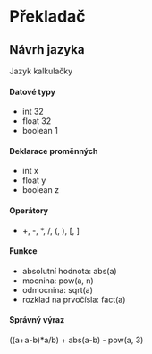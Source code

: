 # Překladač

## Návrh jazyka

Jazyk kalkulačky

#### Datové typy
- int 32
- float 32
- boolean 1
#### Deklarace proměnných
- int x
- float y
- boolean z

#### Operátory

- +, -, *, /, (, ), [, ]

#### Funkce

- absolutní hodnota: abs(a)
- mocnina: pow(a, n)
- odmocnina: sqrt(a)
- rozklad na prvočísla: fact(a)

#### Správný výraz

((a+a-b)*a/b) + abs(a-b) - pow(a, 3)

